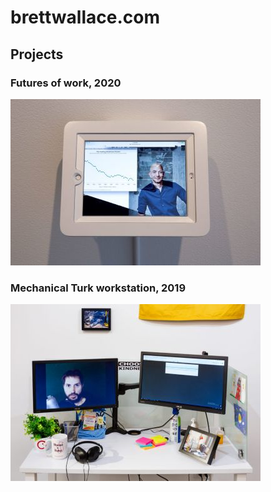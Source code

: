 # brettwallace.com

## Projects
### Futures of work, 2020
![Futures of Work 2020](docs/assets/futures-of-work-2020-001-web.jpg)

### Mechanical Turk workstation, 2019
![Mechanical Turk workstation, 2019](docs/assets/mechanical-turk-workstation-2019-002-web.jpg)

